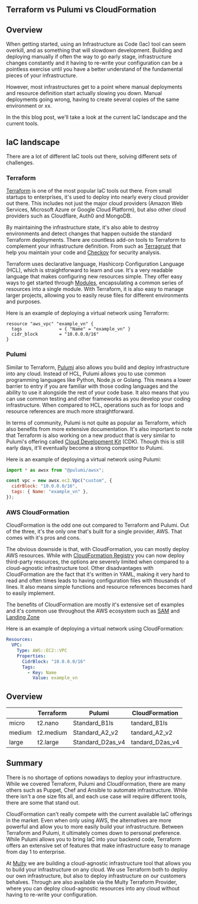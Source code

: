 ## Terraform vs Pulumi vs CloudFormation

## Overview

When getting started, using an Infrastructure as Code (Iac) tool can seem overkill, and as something that will slowdown development. Building and deploying manually if often the way to go early stage, infrastructure changes constantly and it having to re-write your configuration can be a pointless exercise until you have a better understand of the fundamental pieces of your infrastructure.

However, most infrastructures get to a point where manual deployments and resource definition start actually slowing you down. Manual deployments going wrong, having to create several copies of the same environment or xx.

In the this blog post, we'll take a look at the current IaC landscape and the current tools.

## IaC landscape

There are a lot of different IaC tools out there, solving different sets of challenges.

### Terraform

[Terraform](https://www.terraform.io/) is one of the most popular IaC tools out there. From small startups to enterprises, it's used to deploy into nearly every cloud provider out there. This includes not just the major cloud providers (Amazon Web Services, Microsoft Azure or Google Cloud Platform), but also other cloud providers such as Cloudflare, Auth0 and MongoDB.

By maintaining the infrastructure state, it's also able to destroy environments and detect changes that happen outside the standard Terraform deployments. There are countless add-on tools to Terraform to complement your infrastructure definition. From such as [Terragrunt](https://terragrunt.gruntwork.io/) that help you maintain your code and [Checkov](https://www.checkov.io/) for security analysis.

Terraform uses declarative language, Hashicorp Configuration Language (HCL), which is straightforward to learn and use. It's a very readable language that makes configuring new resources simple. They offer easy ways to get started through [Modules](https://registry.terraform.io/browse/modules), encapsulating a common series of resources into a single module. With Terraform, it is also easy to manage larger projects, allowing you to easily reuse files for different environments and purposes.

Here is an example of deploying a virtual network using Terraform:

```hcl
resource "aws_vpc" "example_vn" {
  tags              = { "Name" = "example_vn" }
  cidr_block        = "10.0.0.0/16"
}
```

### Pulumi

Similar to Terraform, [Pulumi](https://www.pulumi.com/) also allows you build and deploy infrastructure into any cloud. Instead of HCL, Pulumi allows you to use common programming languages like Python, Node.js or Golang. This means a lower barrier to entry if you are familiar with those coding languages and the ability to use it alongside the rest of your code base. It also means that you can use common testing and other frameworks as you develop your coding infrastructure. When compared to HCL, operations such as for loops and resource references are much more straightforward.

In terms of community, Pulumi is not quite as popular as Terraform, which also benefits from more extensive documentation. It's also important to note that Terraform is also working on a new product that is very similar to Pulumi's offering called [Cloud Development Kit](https://www.terraform.io/cdktf) (CDK). Though this is still early days, it'll eventually become a strong competitor to Pulumi.

Here is an example of deploying a virtual network using Pulumi:

```js
import * as awsx from "@pulumi/awsx";

const vpc = new awsx.ec2.Vpc("custom", {
  cidrBlock: "10.0.0.0/16",
  tags: { Name: "example_vn" },
});
```

### AWS CloudFormation

CloudFormation is the odd one out compared to Terraform and Pulumi. Out of the three, it's the only one that's built for a single provider, AWS. That comes with it's pros and cons.

The obvious downside is that, with CloudFormation, you can mostly deploy AWS resources. While with [CloudFormation Registry](https://docs.aws.amazon.com/AWSCloudFormation/latest/UserGuide/registry.html) you can now deploy third-party resources, the options are severely limited when compared to a cloud-agnostic infrastructure tool. Other disadvantages with CloudFormation are the fact that it's written in YAML, making it very hard to read and often times leads to having configuration files with thousands of lines. It also means simple functions and resource references becomes hard to easily implement.

The benefits of CloudFormation are mostly it's extensive set of examples and it's common use throughout the AWS ecosystem such as [SAM](https://aws.amazon.com/serverless/sam/) and [Landing Zone](https://aws.amazon.com/solutions/implementations/aws-landing-zone/)

Here is an example of deploying a virtual network using CloudFormation:

```yaml
Resources:
  VPC:
    Type: AWS::EC2::VPC
    Properties:
      CidrBlock: "10.0.0.0/16"
      Tags:
        - Key: Name
          Value: example_vn
```

## Overview

|        | Terraform | Pulumi           | CloudFormation  |
| ------ | --------- | ---------------- | --------------- |
| micro  | t2.nano   | Standard_B1ls    | tandard_B1ls    |
| medium | t2.medium | Standard_A2_v2   | tandard_A2_v2   |
| large  | t2.large  | Standard_D2as_v4 | tandard_D2as_v4 |

## Summary

There is no shortage of options nowadays to deploy your infrastructure. While we covered Terraform, Pulumi and CloudFormation, there are many others such as Puppet, Chef and Ansible to automate infrastructure. While there isn't a one size fits all, and each use case will require different tools, there are some that stand out.

CloudFormation can't really compete with the current available IaC offerings in the market. Even when only using AWS, the alternatives are more powerful and allow you to more easily build your infrastructure. Between Terraform and Pulumi, it ultimately comes down to personal preference. While Pulumi allows you to bring IaC into your backend code, Terraform offers an extensive set of features that make infrastructure easy to manage from day 1 to enterprise.

At [Multy](https://multy.dev) we are building a cloud-agnostic infrastructure tool that allows you to build your infrastructure on any cloud. We use Terraform both to deploy our own infrastructure, but also to deploy infrastructure on our customers behalves. Through are also available via the Multy Terraform Provider, where you can deploy cloud-agnostic resources into any cloud without having to re-write your configuration.
